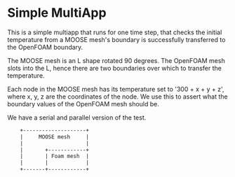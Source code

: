 # Simple MultiApp

This is a simple multiapp that runs for one time step,
that checks the initial temperature from a MOOSE mesh's boundary
is successfully transferred to the OpenFOAM boundary.

The MOOSE mesh is an L shape rotated 90 degrees.
The OpenFOAM mesh slots into the L,
hence there are two boundaries over which to transfer the temperature.

Each node in the MOOSE mesh has its temperature set to '300 + x + y + z',
where x, y, z are the coordinates of the node.
We use this to assert what the boundary values of the OpenFOAM mesh should be.

We have a serial and parallel version of the test.

```txt
    +--------------------+
    |     MOOSE mesh     |
    |                    |
    |       +------------+
    |       | Foam mesh  |
    |       |            |
    +-------+------------+
```
